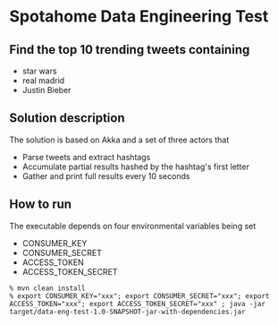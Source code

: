 # Spotahome Data Engineering Test

## Find the top 10 trending tweets containing
 * star wars
 * real madrid
 * Justin Bieber
 
## Solution description

The solution is based on Akka and a set of three actors that

 * Parse tweets and extract hashtags
 * Accumulate partial results hashed by the hashtag's first letter 
 * Gather and print full results every 10 seconds
 
 
## How to run

The executable depends on four environmental variables being set

 * CONSUMER_KEY
 * CONSUMER_SECRET
 * ACCESS_TOKEN
 * ACCESS_TOKEN_SECRET
 
```
% mvn clean install
% export CONSUMER_KEY="xxx"; export CONSUMER_SECRET="xxx"; export ACCESS_TOKEN="xxx"; export ACCESS_TOKEN_SECRET="xxx" ; java -jar target/data-eng-test-1.0-SNAPSHOT-jar-with-dependencies.jar
```